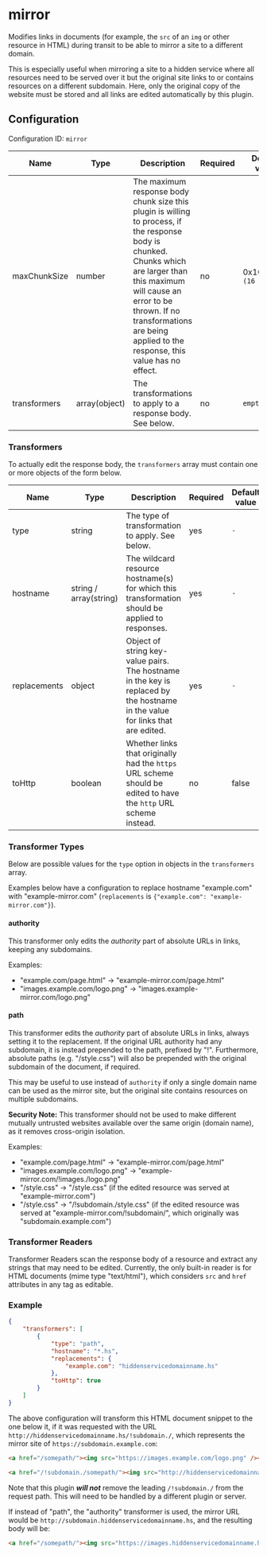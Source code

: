 # mirror

Modifies links in documents (for example, the `src` of an `img` or other resource in HTML) during transit to be able to mirror a site to a different domain.

This is especially useful when mirroring a site to a hidden service where all resources need to be served over it but the original site links to or contains resources on a different subdomain. Here, only the original copy of the website must be stored and all links are edited automatically by this plugin.


## Configuration

Configuration ID: `mirror`

| Name | Type | Description | Required | Default value |
| --- | --- | --- | --- | --- |
| maxChunkSize | number | The maximum response body chunk size this plugin is willing to process, if the response body is chunked. Chunks which are larger than this maximum will cause an error to be thrown. If no transformations are being applied to the response, this value has no effect. | no | 0x1000000 `(16 MiB)` |
| transformers | array(object) | The transformations to apply to a response body. See below. | no | `empty` |

### Transformers

To actually edit the response body, the `transformers` array must contain one or more objects of the form below.

| Name | Type | Description | Required | Default value |
| --- | --- | --- | --- | --- |
| type | string | The type of transformation to apply. See below. | yes | `-` |
| hostname | string / array(string) | The wildcard resource hostname(s) for which this transformation should be applied to responses. | yes | `-` |
| replacements | object | Object of string key-value pairs. The hostname in the key is replaced by the hostname in the value for links that are edited. | yes | `-` |
| toHttp | boolean | Whether links that originally had the `https` URL scheme should be edited to have the `http` URL scheme instead. | no | false |

### Transformer Types

Below are possible values for the `type` option in objects in the `transformers` array.

Examples below have a configuration to replace hostname "example.com" with "example-mirror.com" (`replacements` is `{"example.com": "example-mirror.com"}`).

#### authority

This transformer only edits the *authority* part of absolute URLs in links, keeping any subdomains.

Examples:
- "example.com/page.html" -> "example-mirror.com/page.html"
- "images.example.com/logo.png" -> "images.example-mirror.com/logo.png"

#### path

This transformer edits the *authority* part of absolute URLs in links, always setting it to the replacement. If the original URL authority had any subdomain, it is instead prepended to the path, prefixed by "!". Furthermore, absolute paths (e.g. "/style.css") will also be prepended with the original subdomain of the document, if required.

This may be useful to use instead of `authority` if only a single domain name can be used as the mirror site, but the original site contains resources on multiple subdomains.

**Security Note:** This transformer should not be used to make different mutually untrusted websites available over the same origin (domain name), as it removes cross-origin isolation.

Examples:
- "example.com/page.html" -> "example-mirror.com/page.html"
- "images.example.com/logo.png" -> "example-mirror.com/!images./logo.png"
- "/style.css" -> "/style.css" (if the edited resource was served at "example-mirror.com")
- "/style.css" -> "/!subdomain./style.css" (if the edited resource was served at "example-mirror.com/!subdomain/", which originally was "subdomain.example.com")

### Transformer Readers

Transformer Readers scan the response body of a resource and extract any strings that may need to be edited. Currently, the only built-in reader is for HTML documents (mime type "text/html"), which considers `src` and `href` attributes in any tag as editable.

### Example

```json
{
	"transformers": [
		{
			"type": "path",
			"hostname": "*.hs",
			"replacements": {
				"example.com": "hiddenservicedomainname.hs"
			},
			"toHttp": true
		}
	]
}
```

The above configuration will transform this HTML document snippet to the one below it, if it was requested with the URL `http://hiddenservicedomainname.hs/!subdomain./`, which represents the mirror site of `https://subdomain.example.com`:

```html
<a href="/somepath/"><img src="https://images.example.com/logo.png" /></a>
```
```html
<a href="/!subdomain./somepath/"><img src="http://hiddenservicedomainname.hs/!images./logo.png" /></a>
```
Note that this plugin ***will not*** remove the leading `/!subdomain./` from the request path. This will need to be handled by a different plugin or server.

If instead of "path", the "authority" transformer is used, the mirror URL would be `http://subdomain.hiddenservicedomainname.hs`, and the resulting body will be:
```html
<a href="/somepath/"><img src="https://images.hiddenservicedomainname.hs/logo.png" /></a>
```


